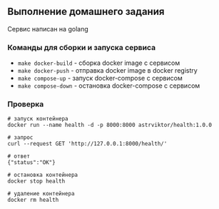 ## Выполнение домашнего задания

Сервис написан на golang

### Команды для сборки и запуска сервиса

- `make docker-build` - сборка docker image с сервисом
- `make docker-push` - отправка docker image в docker registry
- `make compose-up` - запуск docker-compose с сервисом
- `make compose-down` - остановка docker-compose с сервисом

### Проверка

```
# запуск контейнера
docker run --name health -d -p 8000:8000 astrviktor/health:1.0.0

# запрос
curl --request GET 'http://127.0.0.1:8000/health/'

# ответ
{"status":"OK"}

# остановка контейнера
docker stop health

# удаление контейнера
docker rm health
```

